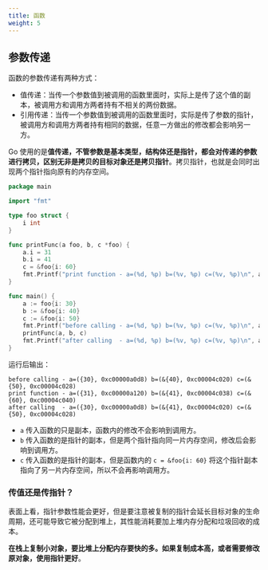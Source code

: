 ```yaml
---
title: 函数
weight: 5
---
```


## 参数传递

函数的参数传递有两种方式：

- 值传递：当传一个参数值到被调用的函数里面时，实际上是传了这个值的副本，被调用方和调用方两者持有不相关的两份数据。
- 引用传递：当传一个参数值到被调用的函数里面时，实际是传了参数的指针，被调用方和调用方两者持有相同的数据，任意一方做出的修改都会影响另一方。

Go 使用的是**值传递，不管参数是基本类型，结构体还是指针，都会对传递的参数进行拷贝，区别无非是拷贝的目标对象还是拷贝指针**。拷贝指针，也就是会同时出现两个指针指向原有的内存空间。

```go
package main

import "fmt"

type foo struct {
	i int
}

func printFunc(a foo, b, c *foo) {
	a.i = 31
	b.i = 41
	c = &foo{i: 60}
	fmt.Printf("print function - a=(%d, %p) b=(%v, %p) c=(%v, %p)\n", a, &a, b, &b, c, &c)
}

func main() {
	a := foo{i: 30}
	b := &foo{i: 40}
	c := &foo{i: 50}
	fmt.Printf("before calling - a=(%d, %p) b=(%v, %p) c=(%v, %p)\n", a, &a, b, &b, c, &c)
	printFunc(a, b, c)
	fmt.Printf("after calling  - a=(%d, %p) b=(%v, %p) c=(%v, %p)\n", a, &a, b, &b, c, &c)
}
```

运行后输出：

```
before calling - a=({30}, 0xc00000a0d8) b=(&{40}, 0xc00004c020) c=(&{50}, 0xc00004c028)
print function - a=({31}, 0xc00000a120) b=(&{41}, 0xc00004c038) c=(&{60}, 0xc00004c040)
after calling  - a=({30}, 0xc00000a0d8) b=(&{41}, 0xc00004c020) c=(&{50}, 0xc00004c028)
```

- `a` 传入函数的只是副本，函数内的修改不会影响到调用方。
- `b` 传入函数的是指针的副本，但是两个指针指向同一片内存空间，修改后会影响到调用方。
- `c` 传入函数的是指针的副本，但是函数内的 `c = &foo{i: 60}` 将这个指针副本指向了另一片内存空间，所以不会再影响调用方。

### 传值还是传指针？

表面上看，指针参数性能会更好，但是要注意被复制的指针会延长目标对象的生命周期，还可能导致它被分配到堆上，其性能消耗要加上堆内存分配和垃圾回收的成本。

**在栈上复制小对象，要比堆上分配内存要快的多。如果复制成本高，或者需要修改原对象，使用指针更好**。

